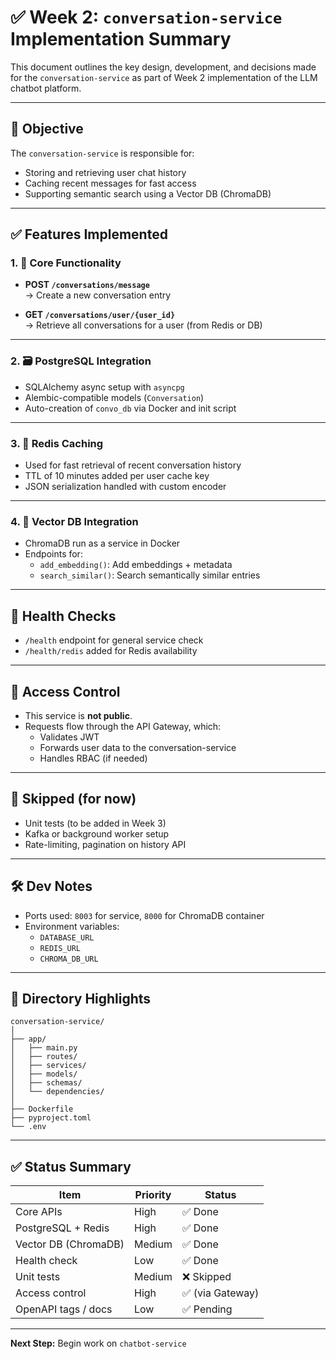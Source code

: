 # ✅ Week 2: `conversation-service` Implementation Summary

This document outlines the key design, development, and decisions made for the `conversation-service` as part of Week 2 implementation of the LLM chatbot platform.

---

## 📌 Objective

The `conversation-service` is responsible for:
- Storing and retrieving user chat history
- Caching recent messages for fast access
- Supporting semantic search using a Vector DB (ChromaDB)

---

## ✅ Features Implemented

### 1. 🎯 Core Functionality
- **POST `/conversations/message`**  
  → Create a new conversation entry

- **GET `/conversations/user/{user_id}`**  
  → Retrieve all conversations for a user (from Redis or DB)

---

### 2. 🗃️ PostgreSQL Integration
- SQLAlchemy async setup with `asyncpg`
- Alembic-compatible models (`Conversation`)
- Auto-creation of `convo_db` via Docker and init script

---

### 3. 🚀 Redis Caching
- Used for fast retrieval of recent conversation history
- TTL of 10 minutes added per user cache key
- JSON serialization handled with custom encoder

---

### 4. 🧠 Vector DB Integration
- ChromaDB run as a service in Docker
- Endpoints for:
  - `add_embedding()`: Add embeddings + metadata
  - `search_similar()`: Search semantically similar entries

---

## 🧪 Health Checks

- `/health` endpoint for general service check
- `/health/redis` added for Redis availability

---

## 🔐 Access Control

- This service is **not public**.
- Requests flow through the API Gateway, which:
  - Validates JWT
  - Forwards user data to the conversation-service
  - Handles RBAC (if needed)

---

## 🚫 Skipped (for now)
- Unit tests (to be added in Week 3)
- Kafka or background worker setup
- Rate-limiting, pagination on history API

---

## 🛠️ Dev Notes

- Ports used: `8003` for service, `8000` for ChromaDB container
- Environment variables:
  - `DATABASE_URL`
  - `REDIS_URL`
  - `CHROMA_DB_URL`

---

## 📁 Directory Highlights

```
conversation-service/
│
├── app/
│   ├── main.py
│   ├── routes/
│   ├── services/
│   ├── models/
│   ├── schemas/
│   └── dependencies/
│
├── Dockerfile
├── pyproject.toml
└── .env
```

---

## ✅ Status Summary

| Item                                       | Priority | Status     |
| ------------------------------------------|----------|------------|
| Core APIs                                  | High     | ✅ Done     |
| PostgreSQL + Redis                         | High     | ✅ Done     |
| Vector DB (ChromaDB)                       | Medium   | ✅ Done     |
| Health check                               | Low      | ✅ Done     |
| Unit tests                                 | Medium   | ❌ Skipped  |
| Access control                             | High     | ✅ (via Gateway) |
| OpenAPI tags / docs                        | Low      | ✅ Pending  |

---

**Next Step:** Begin work on `chatbot-service`
